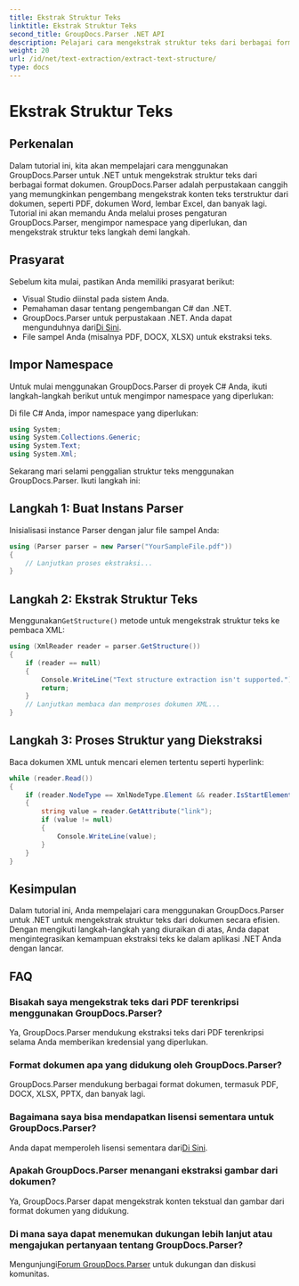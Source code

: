 ```yaml
---
title: Ekstrak Struktur Teks
linktitle: Ekstrak Struktur Teks
second_title: GroupDocs.Parser .NET API
description: Pelajari cara mengekstrak struktur teks dari berbagai format dokumen menggunakan GroupDocs.Parser untuk .NET. Tutorial langkah demi langkah dengan contoh kode.
weight: 20
url: /id/net/text-extraction/extract-text-structure/
type: docs
---
```

# Ekstrak Struktur Teks

## Perkenalan
Dalam tutorial ini, kita akan mempelajari cara menggunakan GroupDocs.Parser untuk .NET untuk mengekstrak struktur teks dari berbagai format dokumen. GroupDocs.Parser adalah perpustakaan canggih yang memungkinkan pengembang mengekstrak konten teks terstruktur dari dokumen, seperti PDF, dokumen Word, lembar Excel, dan banyak lagi. Tutorial ini akan memandu Anda melalui proses pengaturan GroupDocs.Parser, mengimpor namespace yang diperlukan, dan mengekstrak struktur teks langkah demi langkah.
## Prasyarat
Sebelum kita mulai, pastikan Anda memiliki prasyarat berikut:
- Visual Studio diinstal pada sistem Anda.
- Pemahaman dasar tentang pengembangan C# dan .NET.
-  GroupDocs.Parser untuk perpustakaan .NET. Anda dapat mengunduhnya dari[Di Sini](https://releases.groupdocs.com/parser/net/).
- File sampel Anda (misalnya PDF, DOCX, XLSX) untuk ekstraksi teks.
## Impor Namespace
Untuk mulai menggunakan GroupDocs.Parser di proyek C# Anda, ikuti langkah-langkah berikut untuk mengimpor namespace yang diperlukan:

Di file C# Anda, impor namespace yang diperlukan:
```csharp
using System;
using System.Collections.Generic;
using System.Text;
using System.Xml;
```
Sekarang mari selami penggalian struktur teks menggunakan GroupDocs.Parser. Ikuti langkah ini:
## Langkah 1: Buat Instans Parser
Inisialisasi instance Parser dengan jalur file sampel Anda:
```csharp
using (Parser parser = new Parser("YourSampleFile.pdf"))
{
    // Lanjutkan proses ekstraksi...
}
```
## Langkah 2: Ekstrak Struktur Teks
 Menggunakan`GetStructure()` metode untuk mengekstrak struktur teks ke pembaca XML:
```csharp
using (XmlReader reader = parser.GetStructure())
{
    if (reader == null)
    {
        Console.WriteLine("Text structure extraction isn't supported.");
        return;
    }
    // Lanjutkan membaca dan memproses dokumen XML...
}
```
## Langkah 3: Proses Struktur yang Diekstraksi
Baca dokumen XML untuk mencari elemen tertentu seperti hyperlink:
```csharp
while (reader.Read())
{
    if (reader.NodeType == XmlNodeType.Element && reader.IsStartElement() && reader.Name.ToLowerInvariant() == "hyperlink")
    {
        string value = reader.GetAttribute("link");
        if (value != null)
        {
            Console.WriteLine(value);
        }
    }
}
```
## Kesimpulan
Dalam tutorial ini, Anda mempelajari cara menggunakan GroupDocs.Parser untuk .NET untuk mengekstrak struktur teks dari dokumen secara efisien. Dengan mengikuti langkah-langkah yang diuraikan di atas, Anda dapat mengintegrasikan kemampuan ekstraksi teks ke dalam aplikasi .NET Anda dengan lancar.

## FAQ
### Bisakah saya mengekstrak teks dari PDF terenkripsi menggunakan GroupDocs.Parser?
Ya, GroupDocs.Parser mendukung ekstraksi teks dari PDF terenkripsi selama Anda memberikan kredensial yang diperlukan.
### Format dokumen apa yang didukung oleh GroupDocs.Parser?
GroupDocs.Parser mendukung berbagai format dokumen, termasuk PDF, DOCX, XLSX, PPTX, dan banyak lagi.
### Bagaimana saya bisa mendapatkan lisensi sementara untuk GroupDocs.Parser?
 Anda dapat memperoleh lisensi sementara dari[Di Sini](https://purchase.groupdocs.com/temporary-license/).
### Apakah GroupDocs.Parser menangani ekstraksi gambar dari dokumen?
Ya, GroupDocs.Parser dapat mengekstrak konten tekstual dan gambar dari format dokumen yang didukung.
### Di mana saya dapat menemukan dukungan lebih lanjut atau mengajukan pertanyaan tentang GroupDocs.Parser?
 Mengunjungi[Forum GroupDocs.Parser](https://forum.groupdocs.com/c/parser/17) untuk dukungan dan diskusi komunitas.